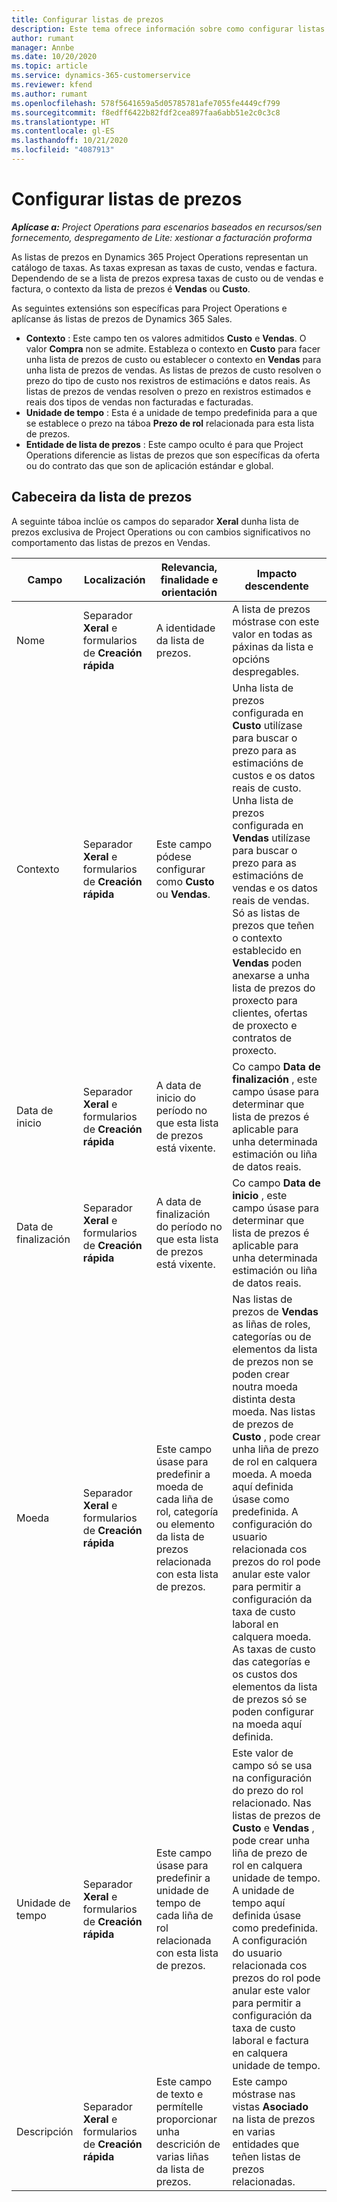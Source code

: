 ```yaml
---
title: Configurar listas de prezos
description: Este tema ofrece información sobre como configurar listas de prezos de custo e venda en Project Operations.
author: rumant
manager: Annbe
ms.date: 10/20/2020
ms.topic: article
ms.service: dynamics-365-customerservice
ms.reviewer: kfend
ms.author: rumant
ms.openlocfilehash: 578f5641659a5d05785781afe7055fe4449cf799
ms.sourcegitcommit: f8edff6422b82fdf2cea897faa6abb51e2c0c3c8
ms.translationtype: HT
ms.contentlocale: gl-ES
ms.lasthandoff: 10/21/2020
ms.locfileid: "4087913"
---
```

# <a name="set-up-price-lists"></a>Configurar listas de prezos

_**Aplícase a:** Project Operations para escenarios baseados en recursos/sen fornecemento, despregamento de Lite: xestionar a facturación proforma_

As listas de prezos en Dynamics 365 Project Operations representan un catálogo de taxas. As taxas expresan as taxas de custo, vendas e factura. Dependendo de se a lista de prezos expresa taxas de custo ou de vendas e factura, o contexto da lista de prezos é **Vendas** ou **Custo**.

As seguintes extensións son específicas para Project Operations e aplícanse ás listas de prezos de Dynamics 365 Sales.

- **Contexto** : Este campo ten os valores admitidos **Custo** e **Vendas**. O valor **Compra** non se admite. Estableza o contexto en **Custo** para facer unha lista de prezos de custo ou establecer o contexto en **Vendas** para unha lista de prezos de vendas. As listas de prezos de custo resolven o prezo do tipo de custo nos rexistros de estimacións e datos reais. As listas de prezos de vendas resolven o prezo en rexistros estimados e reais dos tipos de vendas non facturadas e facturadas.
- **Unidade de tempo** : Esta é a unidade de tempo predefinida para a que se establece o prezo na táboa **Prezo de rol** relacionada para esta lista de prezos.
- **Entidade de lista de prezos** : Este campo oculto é para que Project Operations diferencie as listas de prezos que son específicas da oferta ou do contrato das que son de aplicación estándar e global.

## <a name="price-list-header"></a>Cabeceira da lista de prezos

A seguinte táboa inclúe os campos do separador **Xeral** dunha lista de prezos exclusiva de Project Operations ou con cambios significativos no comportamento das listas de prezos en Vendas.

| Campo | Localización | Relevancia, finalidade e orientación | Impacto descendente |
| --- | --- | --- | --- |
| Nome | Separador **Xeral** e formularios de **Creación rápida** | A identidade da lista de prezos. | A lista de prezos móstrase con este valor en todas as páxinas da lista e opcións despregables.|
| Contexto | Separador **Xeral** e formularios de **Creación rápida** | Este campo pódese configurar como **Custo** ou **Vendas**. | Unha lista de prezos configurada en **Custo** utilízase para buscar o prezo para as estimacións de custos e os datos reais de custo. Unha lista de prezos configurada en **Vendas** utilízase para buscar o prezo para as estimacións de vendas e os datos reais de vendas. Só as listas de prezos que teñen o contexto establecido en **Vendas** poden anexarse a unha lista de prezos do proxecto para clientes, ofertas de proxecto e contratos de proxecto. |
| Data de inicio | Separador **Xeral** e formularios de **Creación rápida** | A data de inicio do período no que esta lista de prezos está vixente. | Co campo **Data de finalización** , este campo úsase para determinar que lista de prezos é aplicable para unha determinada estimación ou liña de datos reais. |
| Data de finalización | Separador **Xeral** e formularios de **Creación rápida** | A data de finalización do período no que esta lista de prezos está vixente. | Co campo **Data de inicio** , este campo úsase para determinar que lista de prezos é aplicable para unha determinada estimación ou liña de datos reais. |
| Moeda | Separador **Xeral** e formularios de **Creación rápida** | Este campo úsase para predefinir a moeda de cada liña de rol, categoría ou elemento da lista de prezos relacionada con esta lista de prezos. | Nas listas de prezos de **Vendas** as liñas de roles, categorías ou de elementos da lista de prezos non se poden crear noutra moeda distinta desta moeda. Nas listas de prezos de **Custo** , pode crear unha liña de prezo de rol en calquera moeda. A moeda aquí definida úsase como predefinida. A configuración do usuario relacionada cos prezos do rol pode anular este valor para permitir a configuración da taxa de custo laboral en calquera moeda. As taxas de custo das categorías e os custos dos elementos da lista de prezos só se poden configurar na moeda aquí definida. |
| Unidade de tempo | Separador **Xeral** e formularios de **Creación rápida** | Este campo úsase para predefinir a unidade de tempo de cada liña de rol relacionada con esta lista de prezos. | Este valor de campo só se usa na configuración do prezo do rol relacionado. Nas listas de prezos de **Custo** e **Vendas** , pode crear unha liña de prezo de rol en calquera unidade de tempo. A unidade de tempo aquí definida úsase como predefinida. A configuración do usuario relacionada cos prezos do rol pode anular este valor para permitir a configuración da taxa de custo laboral e factura en calquera unidade de tempo. |
| Descripción | Separador **Xeral** e formularios de **Creación rápida** | Este campo de texto e permítelle proporcionar unha descrición de varias liñas da lista de prezos. | Este campo móstrase nas vistas **Asociado** na lista de prezos en varias entidades que teñen listas de prezos relacionadas. |
